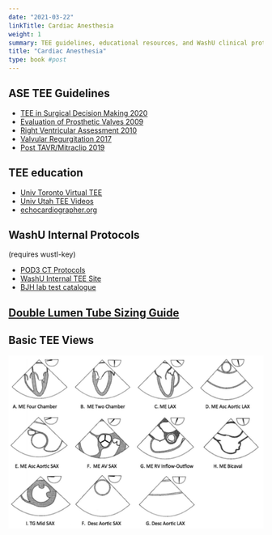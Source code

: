 ```yaml
---
date: "2021-03-22"
linkTitle: Cardiac Anesthesia
weight: 1
summary: TEE guidelines, educational resources, and WashU clinical protocols
title: "Cardiac Anesthesia"
type: book #post
---
```


## ASE TEE Guidelines
- [TEE in Surgical Decision Making 2020](https://www.asecho.org/wp-content/uploads/2020/06/TEE-Surgical-Decision-Making_June2020.pdf)
- [Evaluation of Prosthetic Valves 2009](https://www.onlinejase.com/article/S0894-7317(09)00676-2/pdf)
- [Right Ventricular Assessment 2010](https://www.onlinejase.com/article/S0894-7317(10)00434-7/pdf)
- [Valvular Regurgitation 2017](https://www.asecho.org/wp-content/uploads/2017/04/2017VavularRegurgitationGuideline.pdf)
- [Post TAVR/Mitraclip 2019](https://www.asecho.org/wp-content/uploads/2019/04/Percutaneous-VR_2019.pdf)

## TEE education
- [Univ Toronto Virtual TEE](http://pie.med.utoronto.ca/tee/)
- [Univ Utah TEE Videos](https://echo.anesthesia.med.utah.edu/tee/)
- [echocardiographer.org](https://echocardiographer.org/)

## WashU Internal Protocols 
(requires wustl-key)
- [POD3 CT Protocols](https://collaboration.wustl.edu/depts/anest/Anesthesiology/BJHClinicalAreas/POD3CT/default.aspx)
- [WashU Internal TEE Site](https://sites.wustl.edu/teeresources/)
- [BJH lab test catalogue](https://bjhlab.testcatalog.org/)

## [Double Lumen Tube Sizing Guide](/resources/dlt_sizing)

## Basic TEE Views
![Basic TEE Views](basic_tee_views.jpeg)

